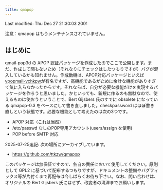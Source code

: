 ```yaml
---
title: qmapop
---
```


Last modified: Thu Dec 27 21:30:03 2001

注意：qmapop はもうメンテナンスされていません。

## はじめに

qmail-pop3d の APOP 認証パッケージを作成したのでここで公開します。まだ、作成して間もないため（それなりにチェックはしたつもりですが）バグが混入しているかも知れません。作成動機は、APOP対応パッケージといえば[vpopmail-vchkpw](http://www.inter7.com/vchkpw/)が有名ですが、高機能であるがために余計な機能がありすぎて気に入らなかったからです。それならば、自分が必要な機能だけを実現するパッケージを作ろうと思いました。かといっても、新規に作るのも無駄なので、使えるものは使おうということで、Bert Gijsbers 氏のすでに obsolete になっている qmapop-0.3 をベースにして書き直しました。checkpassword はほぼ書き直しという状態です。必要な機能として考えたのは次の3つです。

- APOP 対応（これは当然）
- /etc/passwd なしのPOP専用アカウント(users/assign を使用)
- POP before SMTP 対応

2025-07-25追記: 次の場所にアーカイブしています。

- https://github.com/ttkzw/qmapop

このパッケージは無保証ですので、各自の責任において使用してください。原則として GPL2 に基づいて配布するつもりですが、ドキュメントの整備やバグフィックス等が片付くまで再配布は今しばらくお待ち下さい。なお、問い合わせは、オリジナルの Bert Gijsbers 氏にはせず、改変者の滝澤までお願いします。
